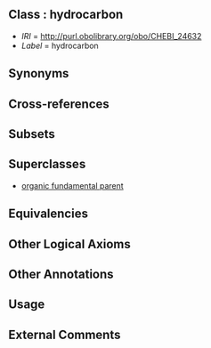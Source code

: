 
## Class : hydrocarbon

 * *IRI* = http://purl.obolibrary.org/obo/CHEBI_24632
 * *Label* = hydrocarbon

## Synonyms


## Cross-references


## Subsets


## Superclasses

 * [organic fundamental parent](../../CHEBI/45/CHEBI_33245.md)

## Equivalencies


## Other Logical Axioms


## Other Annotations


## Usage


## External Comments

